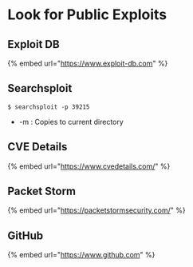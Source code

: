 # Look for Public Exploits

## Exploit DB

{% embed url="https://www.exploit-db.com" %}

## Searchsploit

```
$ searchsploit -p 39215
```

* \-m : Copies to current directory

## CVE Details

{% embed url="https://www.cvedetails.com/" %}

## Packet Storm

{% embed url="https://packetstormsecurity.com/" %}

## GitHub

{% embed url="https://www.github.com" %}

